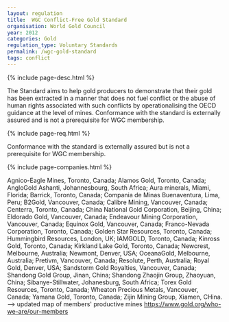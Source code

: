 ```yaml
---
layout: regulation
title:  WGC Conflict-Free Gold Standard
organisation: World Gold Council
year: 2012
categories: Gold
regulation_type: Voluntary Standards
permalink: /wgc-gold-standard
tags: conflict
---
```


{% include page-desc.html %}

The Standard aims to help gold producers to demonstrate that their gold has been extracted in a manner that does not fuel conflict or the abuse of human rights associated with such conflicts by operationalising the OECD guidance at the level of mines. Conformance with the standard is externally assured and is not a prerequisite for WGC membership.

{% include page-req.html %}

Conformance with the standard is externally assured but is not a prerequisite for WGC membership.

{% include page-companies.html %}

Agnico-Eagle Mines, Toronto, Canada; Alamos Gold, Toronto, Canada; AngloGold Ashanti, Johannesbourg, South Africa; Aura minerals, Miami, Florida; Barrick, Toronto, Canada; Compania de Minas Buenaventura, Lima, Peru; B2Gold, Vancouver, Canada; Calibre Mining, Vancouver, Canada; Centerra, Toronto, Canada; China National Gold Corporation, Beijing, China; Eldorado Gold, Vancouver, Canada; Endeavour Mining Corporation, Vancouver, Canada; Equinox Gold, Vancouver, Canada; Franco-Nevada Corporation, Toronto, Canada; Golden Star Resources, Toronto, Canada; Hummingbird Resources, London, UK; IAMGOLD, Toronto, Canada; Kinross Gold, Toronto, Canada; Kirkland Lake Gold, Toronto, Canada; Newcrest, Melbourne, Australia; Newmont, Denver, USA; OceanaGold, Melbourne, Australia; Pretivm, Vancouver, Canada; Resolute, Perth, Australia; Royal Gold, Denver, USA; Sandstorm Gold Royalties, Vancouver, Canada; Shandong Gold Group, Jinan, China; Shandong Zhaojin Group, Zhaoyuan, China; Sibanye-Stillwater, Johanesburg, South Africa; Torex Gold Resources, Toronto, Canada; Wheaton Precious Metals, Vancouver, Canada; Yamana Gold, Toronto, Canada; Zijin Mining Group, Xiamen, CHina. --> updated map of members' productive mines https://www.gold.org/who-we-are/our-members

